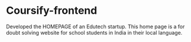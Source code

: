 # Coursify-frontend


Developed the HOMEPAGE of an Edutech startup. This home page is a for doubt solving website for school students in India in their local language.
